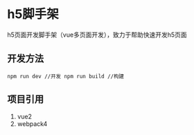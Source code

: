 # h5脚手架
h5页面开发脚手架（vue多页面开发），致力于帮助快速开发h5页面

## 开发方法
``
    npm run dev //开发
    npm run build //构建
``

## 项目引用
1. vue2
2. webpack4